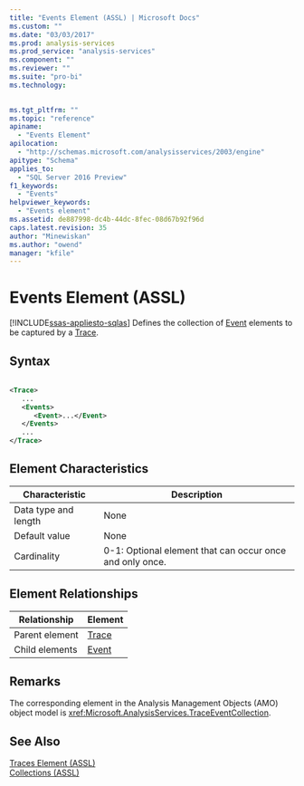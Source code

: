 ```yaml
---
title: "Events Element (ASSL) | Microsoft Docs"
ms.custom: ""
ms.date: "03/03/2017"
ms.prod: analysis-services
ms.prod_service: "analysis-services"
ms.component: ""
ms.reviewer: ""
ms.suite: "pro-bi"
ms.technology: 
  

ms.tgt_pltfrm: ""
ms.topic: "reference"
apiname: 
  - "Events Element"
apilocation: 
  - "http://schemas.microsoft.com/analysisservices/2003/engine"
apitype: "Schema"
applies_to: 
  - "SQL Server 2016 Preview"
f1_keywords: 
  - "Events"
helpviewer_keywords: 
  - "Events element"
ms.assetid: de887998-dc4b-44dc-8fec-08d67b92f96d
caps.latest.revision: 35
author: "Minewiskan"
ms.author: "owend"
manager: "kfile"
---
```

# Events Element (ASSL)
[!INCLUDE[ssas-appliesto-sqlas](../../../includes/ssas-appliesto-sqlas.md)]
  Defines the collection of [Event](../../../analysis-services/scripting/objects/event-element-assl.md) elements to be captured by a [Trace](../../../analysis-services/scripting/objects/trace-element-assl.md).  
  
## Syntax  
  
```xml  
  
<Trace>  
   ...  
   <Events>  
      <Event>...</Event>  
   </Events>  
   ...  
</Trace>  
```  
  
## Element Characteristics  
  
|Characteristic|Description|  
|--------------------|-----------------|  
|Data type and length|None|  
|Default value|None|  
|Cardinality|0-1: Optional element that can occur once and only once.|  
  
## Element Relationships  
  
|Relationship|Element|  
|------------------|-------------|  
|Parent element|[Trace](../../../analysis-services/scripting/objects/trace-element-assl.md)|  
|Child elements|[Event](../../../analysis-services/scripting/objects/event-element-assl.md)|  
  
## Remarks  
 The corresponding element in the Analysis Management Objects (AMO) object model is <xref:Microsoft.AnalysisServices.TraceEventCollection>.  
  
## See Also  
 [Traces Element &#40;ASSL&#41;](../../../analysis-services/scripting/collections/traces-element-assl.md)   
 [Collections &#40;ASSL&#41;](../../../analysis-services/scripting/collections/collections-assl.md)  
  
  
